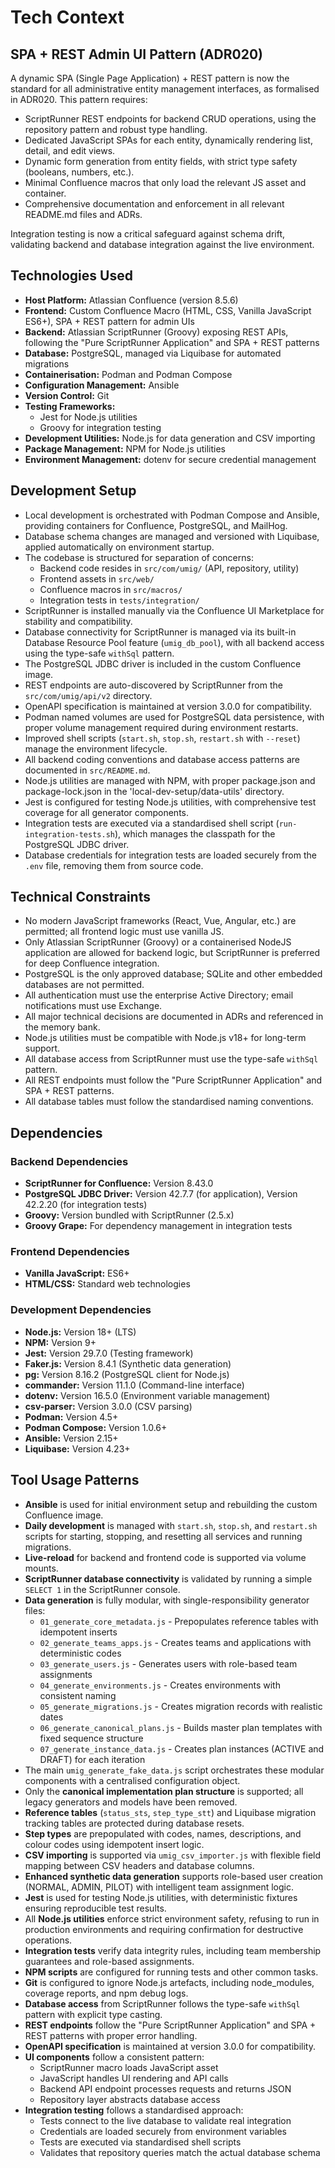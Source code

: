 # Tech Context

## SPA + REST Admin UI Pattern (ADR020)

A dynamic SPA (Single Page Application) + REST pattern is now the standard for all administrative entity management interfaces, as formalised in ADR020. This pattern requires:
- ScriptRunner REST endpoints for backend CRUD operations, using the repository pattern and robust type handling.
- Dedicated JavaScript SPAs for each entity, dynamically rendering list, detail, and edit views.
- Dynamic form generation from entity fields, with strict type safety (booleans, numbers, etc.).
- Minimal Confluence macros that only load the relevant JS asset and container.
- Comprehensive documentation and enforcement in all relevant README.md files and ADRs.

Integration testing is now a critical safeguard against schema drift, validating backend and database integration against the live environment.

## Technologies Used

- **Host Platform:** Atlassian Confluence (version 8.5.6)
- **Frontend:** Custom Confluence Macro (HTML, CSS, Vanilla JavaScript ES6+), SPA + REST pattern for admin UIs
- **Backend:** Atlassian ScriptRunner (Groovy) exposing REST APIs, following the "Pure ScriptRunner Application" and SPA + REST patterns
- **Database:** PostgreSQL, managed via Liquibase for automated migrations
- **Containerisation:** Podman and Podman Compose
- **Configuration Management:** Ansible
- **Version Control:** Git
- **Testing Frameworks:** 
  - Jest for Node.js utilities
  - Groovy for integration testing
- **Development Utilities:** Node.js for data generation and CSV importing
- **Package Management:** NPM for Node.js utilities
- **Environment Management:** dotenv for secure credential management

## Development Setup

- Local development is orchestrated with Podman Compose and Ansible, providing containers for Confluence, PostgreSQL, and MailHog.
- Database schema changes are managed and versioned with Liquibase, applied automatically on environment startup.
- The codebase is structured for separation of concerns: 
  - Backend code resides in `src/com/umig/` (API, repository, utility)
  - Frontend assets in `src/web/`
  - Confluence macros in `src/macros/`
  - Integration tests in `tests/integration/`
- ScriptRunner is installed manually via the Confluence UI Marketplace for stability and compatibility.
- Database connectivity for ScriptRunner is managed via its built-in Database Resource Pool feature (`umig_db_pool`), with all backend access using the type-safe `withSql` pattern.
- The PostgreSQL JDBC driver is included in the custom Confluence image.
- REST endpoints are auto-discovered by ScriptRunner from the `src/com/umig/api/v2` directory.
- OpenAPI specification is maintained at version 3.0.0 for compatibility.
- Podman named volumes are used for PostgreSQL data persistence, with proper volume management required during environment restarts.
- Improved shell scripts (`start.sh`, `stop.sh`, `restart.sh` with `--reset`) manage the environment lifecycle.
- All backend coding conventions and database access patterns are documented in `src/README.md`.
- Node.js utilities are managed with NPM, with proper package.json and package-lock.json in the 'local-dev-setup/data-utils' directory.
- Jest is configured for testing Node.js utilities, with comprehensive test coverage for all generator components.
- Integration tests are executed via a standardised shell script (`run-integration-tests.sh`), which manages the classpath for the PostgreSQL JDBC driver.
- Database credentials for integration tests are loaded securely from the `.env` file, removing them from source code.

## Technical Constraints

- No modern JavaScript frameworks (React, Vue, Angular, etc.) are permitted; all frontend logic must use vanilla JS.
- Only Atlassian ScriptRunner (Groovy) or a containerised NodeJS application are allowed for backend logic, but ScriptRunner is preferred for deep Confluence integration.
- PostgreSQL is the only approved database; SQLite and other embedded databases are not permitted.
- All authentication must use the enterprise Active Directory; email notifications must use Exchange.
- All major technical decisions are documented in ADRs and referenced in the memory bank.
- Node.js utilities must be compatible with Node.js v18+ for long-term support.
- All database access from ScriptRunner must use the type-safe `withSql` pattern.
- All REST endpoints must follow the "Pure ScriptRunner Application" and SPA + REST patterns.
- All database tables must follow the standardised naming conventions.

## Dependencies

### Backend Dependencies

- **ScriptRunner for Confluence:** Version 8.43.0
- **PostgreSQL JDBC Driver:** Version 42.7.7 (for application), Version 42.2.20 (for integration tests)
- **Groovy:** Version bundled with ScriptRunner (2.5.x)
- **Groovy Grape:** For dependency management in integration tests

### Frontend Dependencies

- **Vanilla JavaScript:** ES6+
- **HTML/CSS:** Standard web technologies

### Development Dependencies

- **Node.js:** Version 18+ (LTS)
- **NPM:** Version 9+
- **Jest:** Version 29.7.0 (Testing framework)
- **Faker.js:** Version 8.4.1 (Synthetic data generation)
- **pg:** Version 8.16.2 (PostgreSQL client for Node.js)
- **commander:** Version 11.1.0 (Command-line interface)
- **dotenv:** Version 16.5.0 (Environment variable management)
- **csv-parser:** Version 3.0.0 (CSV parsing)
- **Podman:** Version 4.5+
- **Podman Compose:** Version 1.0.6+
- **Ansible:** Version 2.15+
- **Liquibase:** Version 4.23+

## Tool Usage Patterns

- **Ansible** is used for initial environment setup and rebuilding the custom Confluence image.
- **Daily development** is managed with `start.sh`, `stop.sh`, and `restart.sh` scripts for starting, stopping, and resetting all services and running migrations.
- **Live-reload** for backend and frontend code is supported via volume mounts.
- **ScriptRunner database connectivity** is validated by running a simple `SELECT 1` in the ScriptRunner console.
- **Data generation** is fully modular, with single-responsibility generator files:
  - `01_generate_core_metadata.js` - Prepopulates reference tables with idempotent inserts
  - `02_generate_teams_apps.js` - Creates teams and applications with deterministic codes
  - `03_generate_users.js` - Generates users with role-based team assignments
  - `04_generate_environments.js` - Creates environments with consistent naming
  - `05_generate_migrations.js` - Creates migration records with realistic dates
  - `06_generate_canonical_plans.js` - Builds master plan templates with fixed sequence structure
  - `07_generate_instance_data.js` - Creates plan instances (ACTIVE and DRAFT) for each iteration
- The main `umig_generate_fake_data.js` script orchestrates these modular components with a centralised configuration object.
- Only the **canonical implementation plan structure** is supported; all legacy generators and models have been removed.
- **Reference tables** (`status_sts`, `step_type_stt`) and Liquibase migration tracking tables are protected during database resets.
- **Step types** are prepopulated with codes, names, descriptions, and colour codes using idempotent insert logic.
- **CSV importing** is supported via `umig_csv_importer.js` with flexible field mapping between CSV headers and database columns.
- **Enhanced synthetic data generation** supports role-based user creation (NORMAL, ADMIN, PILOT) with intelligent team assignment logic.
- **Jest** is used for testing Node.js utilities, with deterministic fixtures ensuring reproducible test results.
- All **Node.js utilities** enforce strict environment safety, refusing to run in production environments and requiring confirmation for destructive operations.
- **Integration tests** verify data integrity rules, including team membership guarantees and role-based assignments.
- **NPM scripts** are configured for running tests and other common tasks.
- **Git** is configured to ignore Node.js artefacts, including node_modules, coverage reports, and npm debug logs.
- **Database access** from ScriptRunner follows the type-safe `withSql` pattern with explicit type casting.
- **REST endpoints** follow the "Pure ScriptRunner Application" and SPA + REST patterns with proper error handling.
- **OpenAPI specification** is maintained at version 3.0.0 for compatibility.
- **UI components** follow a consistent pattern:
  - ScriptRunner macro loads JavaScript asset
  - JavaScript handles UI rendering and API calls
  - Backend API endpoint processes requests and returns JSON
  - Repository layer abstracts database access
- **Integration testing** follows a standardised approach:
  - Tests connect to the live database to validate real integration
  - Credentials are loaded securely from environment variables
  - Tests are executed via standardised shell scripts
  - Validates that repository queries match the actual database schema
